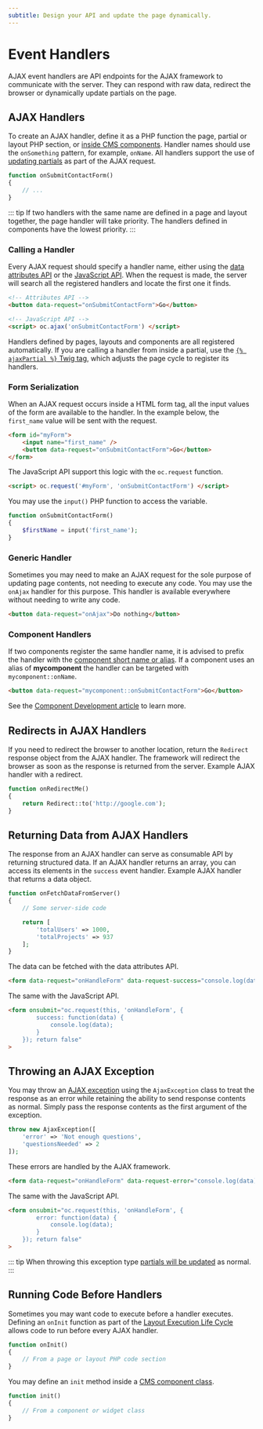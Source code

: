 ```yaml
---
subtitle: Design your API and update the page dynamically.
---
```

# Event Handlers

AJAX event handlers are API endpoints for the AJAX framework to communicate with the server. They can respond with raw data, redirect the browser or dynamically update partials on the page.

## AJAX Handlers

To create an AJAX handler, define it as a PHP function the page, partial or layout PHP section, or [inside CMS components](../themes/components.md). Handler names should use the `onSomething` pattern, for example, `onName`. All handlers support the use of [updating partials](./update-partials.md) as part of the AJAX request.

```php
function onSubmitContactForm()
{
    // ...
}
```

::: tip
If two handlers with the same name are defined in a page and layout together, the page handler will take priority. The handlers defined in components have the lowest priority.
:::

### Calling a Handler

Every AJAX request should specify a handler name, either using the [data attributes API](../ajax/attributes-api.md) or the [JavaScript API](../ajax/javascript-api.md). When the request is made, the server will search all the registered handlers and locate the first one it finds.

```html
<!-- Attributes API -->
<button data-request="onSubmitContactForm">Go</button>

<!-- JavaScript API -->
<script> oc.ajax('onSubmitContactForm') </script>
```

Handlers defined by pages, layouts and components are all registered automatically. If you are calling a handler from inside a partial, use the [`{% ajaxPartial %}` Twig tag](../../markup/tag/ajax-partial.md), which adjusts the page cycle to register its handlers.

### Form Serialization

When an AJAX request occurs inside a HTML form tag, all the input values of the form are available to the handler. In the example below, the `first_name` value will be sent with the request.

```html
<form id="myForm">
    <input name="first_name" />
    <button data-request="onSubmitContactForm">Go</button>
</form>
```

The JavaScript API support this logic with the `oc.request` function.

```html
<script> oc.request('#myForm', 'onSubmitContactForm') </script>
```

You may use the `input()` PHP function to access the variable.

```php
function onSubmitContactForm()
{
    $firstName = input('first_name');
}
```

### Generic Handler

Sometimes you may need to make an AJAX request for the sole purpose of updating page contents, not needing to execute any code. You may use the `onAjax` handler for this purpose. This handler is available everywhere without needing to write any code.

```html
<button data-request="onAjax">Do nothing</button>
```

### Component Handlers

If two components register the same handler name, it is advised to prefix the handler with the [component short name or alias](../../cms/themes/components.md). If a component uses an alias of **mycomponent** the handler can be targeted with `mycomponent::onName`.

```html
<button data-request="mycomponent::onSubmitContactForm">Go</button>
```

See the [Component Development article](../../extend/cms-components.md) to learn more.

## Redirects in AJAX Handlers

If you need to redirect the browser to another location, return the `Redirect` response object from the AJAX handler. The framework will redirect the browser as soon as the response is returned from the server. Example AJAX handler with a redirect.

```php
function onRedirectMe()
{
    return Redirect::to('http://google.com');
}
```

## Returning Data from AJAX Handlers

The response from an AJAX handler can serve as consumable API by returning structured data. If an AJAX handler returns an array, you can access its elements in the `success` event handler. Example AJAX handler that returns a data object.

```php
function onFetchDataFromServer()
{
    // Some server-side code

    return [
        'totalUsers' => 1000,
        'totalProjects' => 937
    ];
}
```

The data can be fetched with the data attributes API.

```html
<form data-request="onHandleForm" data-request-success="console.log(data)">
```

The same with the JavaScript API.

```html
<form onsubmit="oc.request(this, 'onHandleForm', {
        success: function(data) {
            console.log(data);
        }
    }); return false"
>
```

## Throwing an AJAX Exception

You may throw an [AJAX exception](../../extend/system/exceptions.md) using the `AjaxException` class to treat the response as an error while retaining the ability to send response contents as normal. Simply pass the response contents as the first argument of the exception.

```php
throw new AjaxException([
    'error' => 'Not enough questions',
    'questionsNeeded' => 2
]);
```

These errors are handled by the AJAX framework.

```html
<form data-request="onHandleForm" data-request-error="console.log(data)">
```

The same with the JavaScript API.

```html
<form onsubmit="oc.request(this, 'onHandleForm', {
        error: function(data) {
            console.log(data);
        }
    }); return false"
>
```

::: tip
When throwing this exception type [partials will be updated](./update-partials.md) as normal.
:::

## Running Code Before Handlers

Sometimes you may want code to execute before a handler executes. Defining an `onInit` function as part of the [Layout Execution Life Cycle](../../cms/themes/layouts.md) allows code to run before every AJAX handler.

```php
function onInit()
{
    // From a page or layout PHP code section
}
```

You may define an `init` method inside a [CMS component class](../../extend/cms-components.md).

```php
function init()
{
    // From a component or widget class
}
```
